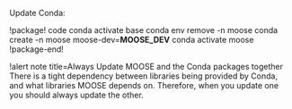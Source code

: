 Update Conda:

!package! code
conda activate base
conda env remove -n moose
conda create -n moose moose-dev=__MOOSE_DEV__
conda activate moose
!package-end!

!alert note title=Always Update MOOSE and the Conda packages together
There is a tight dependency between libraries being provided by Conda, and what libraries MOOSE
depends on. Therefore, when you update one you should always update the other.
